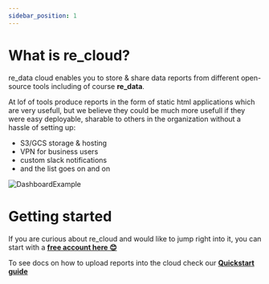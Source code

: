 ```yaml
---
sidebar_position: 1
---
```


# What is re_cloud?

re_data cloud enables you to store & share data reports from different open-source tools including of course **re_data**.

At lof of tools produce reports in the form of static html applications which are very usefull, but we believe they could be much more usefull if they were easy deployable, sharable to others in the organization without a hassle of setting up:
 - S3/GCS storage & hosting
 - VPN for business users
 - custom slack notifications
 - and the list goes on and on

![DashboardExample](/screenshots/cloud/dashboard.png)

# Getting started

If you are curious about re_cloud and would like to jump right into it, you can start with a **[free account here 😊](https://re-data.github.io/re-data/ui-latest/#/alerts)**

To see docs on how to upload reports into the cloud check our **[Quickstart guide](/docs/re_cloud/getting_started/quickstart)**

